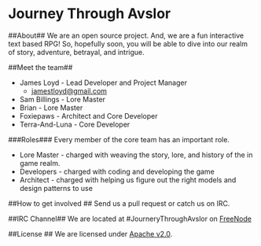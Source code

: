 Journey Through Avslor
====================

##About##
We are an open source project. And, we are a fun interactive text based RPG!
So, hopefully soon, you will be able to dive into our realm of story, adventure, betrayal, and intrigue.

##Meet the team##
* James Loyd - Lead Developer and Project Manager
  * jamestloyd@gmail.com
* Sam Billings - Lore Master
* Brian - Lore Master
* Foxiepaws - Architect  and Core Developer
* Terra-And-Luna - Core Developer

###Roles###
Every member of the core team has an important role.
* Lore Master - charged with weaving the story, lore, and history of the in game realm.
* Developers - charged with coding and developing the game
* Architect - charged with helping us figure out the right models and design patterns to use

##How to get involved ##
Send us a pull request or catch us on IRC.

##IRC Channel##
We are located at  \#JourneryThroughAvslor on [FreeNode](http://freenode.net/)

##License ##
We are licensed under [Apache v2.0](../master/LICENSE).

